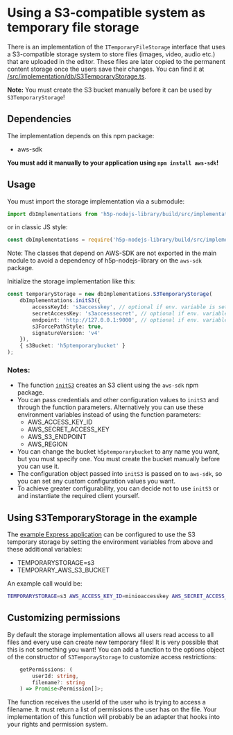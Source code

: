 # Using a S3-compatible system as temporary file storage

There is an implementation of the `ITemporaryFileStorage` interface that uses a
S3-compatible storage system to store files (images, video, audio etc.) that are
uploaded in the editor. These files are later copied to the permanent
content storage once the users save their changes.
You can find it at
[/src/implementation/db/S3TemporaryStorage.ts](/src/implementation/db/S3TemporaryStorage.ts).

**Note:** You must create the S3 bucket manually before it can be used by
`S3TemporaryStorage`!

## Dependencies

The implementation depends on this npm package:

-   aws-sdk

**You must add it manually to your application using `npm install aws-sdk`!**

## Usage

You must import the storage implementation via a submodule:

```ts
import dbImplementations from 'h5p-nodejs-library/build/src/implementation/db';
```

or in classic JS style:

```js
const dbImplementations = require('h5p-nodejs-library/build/src/implementation/db');
```

Note: The classes that depend on AWS-SDK are not exported in the
main module to avoid a dependency of h5p-nodejs-library on the `aws-sdk`
package.

Initialize the storage implementation like this:

```ts
const temporaryStorage = new dbImplementations.S3TemporaryStorage(
    dbImplementations.initS3({
        accessKeyId: 's3accesskey', // optional if env. variable is set
        secretAccessKey: 's3accesssecret', // optional if env. variable is set
        endpoint: 'http://127.0.0.1:9000', // optional if env. variable is set
        s3ForcePathStyle: true,
        signatureVersion: 'v4'
    }),
    { s3Bucket: 'h5ptemporarybucket' }
);
```

### Notes:

-   The function [`initS3`](/src/implementation/db/initS3.ts) creates an S3
    client using the `aws-sdk` npm package.
-   You can pass credentials and other configuration values to `initS3` and
    through the function parameters. Alternatively you can use these
    environment variables instead of using the function parameters:
    -   AWS_ACCESS_KEY_ID
    -   AWS_SECRET_ACCESS_KEY
    -   AWS_S3_ENDPOINT
    -   AWS_REGION
-   You can change the bucket `h5ptemporarybucket` to any name you want, but you
    must specify one. You must create the bucket manually before you can use it.
-   The configuration object passed into `initS3` is passed on to `aws-sdk`, so
    you can set any custom configuration values you want.
-   To achieve greater configurability, you can decide not to use `initS3` or
    and instantiate the required client yourself.

## Using S3TemporaryStorage in the example

The [example Express application](/examples/express.ts) can be configured to
use the S3 temporary storage by setting the environment variables from above and
these additional variables:

-   TEMPORARYSTORAGE=s3
-   TEMPORARY_AWS_S3_BUCKET

An example call would be:

```sh
TEMPORARYSTORAGE=s3 AWS_ACCESS_KEY_ID=minioaccesskey AWS_SECRET_ACCESS_KEY=miniosecret AWS_S3_ENDPOINT="http://127.0.0.1:9000" TEMPORARY_AWS_S3_BUCKET=h5ptemporarybucket npm start
```

## Customizing permissions

By default the storage implementation allows all users read access to all files
and every use can create new temporary files! It is very possible that this is
not something you want! You can add a function to the options object of the
constructor of `S3TemporayStorage` to customize access restrictions:

```ts
    getPermissions: (
        userId: string,
        filename?: string
    ) => Promise<Permission[]>;
```

The function receives the userId of the user who is trying to access a filename.
It must return a list of permissions the user has on the file. Your
implementation of this function will probably be an adapter that hooks into your
rights and permission system.
